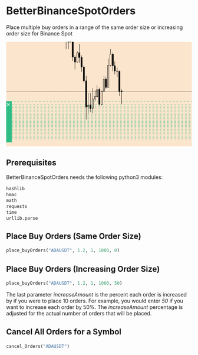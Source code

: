 # BetterBinanceSpotOrders
Place multiple buy orders in a range of the same order size or increasing order size for Binance Spot

![Example Orders](/BetterBinanceSpotOrders.png)

## Prerequisites
BetterBinanceSpotOrders needs the following python3 modules:
```
hashlib
hmac
math
requests
time
urllib.parse
```

## Place Buy Orders (Same Order Size)
```python
place_buyOrders("ADAUSDT", 1.2, 1, 1000, 0)
```

## Place Buy Orders (Increasing Order Size)
```python
place_buyOrders("ADAUSDT", 1.2, 1, 1000, 50)
```
The last parameter *increaseAmount* is the percent each order is increased by if you were to place 10 orders. For example, you would enter *50* if you want to increase each order by 50%. The *increaseAmount* percentage is adjusted for the actual number of orders that will be placed. 


## Cancel All Orders for a Symbol
```python
cancel_Orders("ADAUSDT")
```
